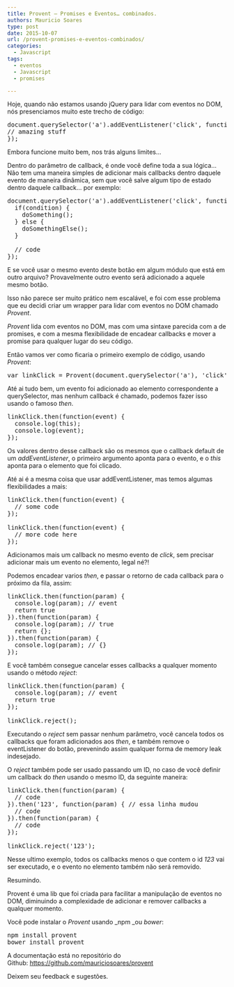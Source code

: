 ```yaml
---
title: Provent – Promises e Eventos… combinados.
authors: Mauricio Soares
type: post
date: 2015-10-07
url: /provent-promises-e-eventos-combinados/
categories:
  - Javascript
tags:
  - eventos
  - Javascript
  - promises

---
```

Hoje, quando não estamos usando jQuery para lidar com eventos no DOM, nós presenciamos muito este trecho de código:

<pre class="lang-javascript">document.querySelector('a').addEventListener('click', function() {
// amazing stuff
});
</pre>

Embora funcione muito bem, nos trás alguns limites&#8230;

Dentro do parâmetro de callback, é onde você define toda a sua lógica&#8230; Não tem uma maneira simples de adicionar mais callbacks dentro daquele evento de maneira dinâmica, sem que você salve algum tipo de estado dentro daquele callback&#8230; por exemplo:

<pre class="lang-javascript">document.querySelector('a').addEventListener('click', function() {
  if(condition) {
    doSomething();
  } else {
    doSomethingElse();
  }

  // code
});
</pre>

E se você usar o mesmo evento deste botão em algum módulo que está em outro arquivo? Provavelmente outro evento será adicionado a aquele mesmo botão.

Isso não parece ser muito prático nem escalável, e foi com esse problema que eu decidi criar um wrapper para lidar com eventos no DOM chamado _Provent_.

_Provent_ lida com eventos no DOM, mas com uma sintaxe parecida com a de promises, e com a mesma flexibilidade de encadear callbacks e mover a promise para qualquer lugar do seu código.

Então vamos ver como ficaria o primeiro exemplo de código, usando _Provent_:

<pre class="lang-javascript">var linkClick = Provent(document.querySelector('a'), 'click');
</pre>

Até ai tudo bem, um evento foi adicionado ao elemento correspondente a querySelector, mas nenhum callback é chamado, podemos fazer isso usando o famoso _then_.

<pre class="lang-javascript">linkClick.then(function(event) {
  console.log(this);
  console.log(event);
});
</pre>

Os valores dentro desse callback são os mesmos que o callback default de um _addEventListener_, o primeiro argumento aponta para o evento, e o _this_ aponta para o elemento que foi clicado.

Até ai é a mesma coisa que usar addEventListener, mas temos algumas flexibilidades a mais:

<pre class="lang-javascript">linkClick.then(function(event) {
  // some code
});

linkClick.then(function(event) {
  // more code here
});
</pre>

Adicionamos mais um callback no mesmo evento de _click_, sem precisar adicionar mais um evento no elemento, legal né?!

Podemos encadear varios _then_, e passar o retorno de cada callback para o próximo da fila, assim:

<pre class="lang-javascript">linkClick.then(function(param) {
  console.log(param); // event
  return true
}).then(function(param) {
  console.log(param); // true
  return {};
}).then(function(param) {
  console.log(param); // {}
});
</pre>

E você também consegue cancelar esses callbacks a qualquer momento usando o método _reject_:

<pre class="lang-javascript">linkClick.then(function(param) {
  console.log(param); // event
  return true
});

linkClick.reject();
</pre>

Executando o _reject_ sem passar nenhum parâmetro, você cancela todos os callbacks que foram adicionados aos _then_, e também remove o eventListener do botão, prevenindo assim qualquer forma de memory leak indesejado.

O _reject_ também pode ser usado passando um ID, no caso de você definir um callback do _then_ usando o mesmo ID, da seguinte maneira:

<pre class="lang-javascript">linkClick.then(function(param) {
  // code
}).then('123', function(param) { // essa linha mudou
  // code
}).then(function(param) {
  // code
});

linkClick.reject('123');
</pre>

Nesse ultimo exemplo, todos os callbacks menos o que contem o id _123_ vai ser executado, e o evento no elemento também não será removido.

Resumindo.

Provent é uma lib que foi criada para facilitar a manipulação de eventos no DOM, diminuindo a complexidade de adicionar e remover callbacks a qualquer momento.

Você pode instalar o _Provent_ usando _npm _ou _bower_:

<pre>npm install provent
bower install provent
</pre>

A documentação está no repositório do Github: <https://github.com/mauriciosoares/provent>

Deixem seu feedback e sugestões.